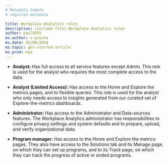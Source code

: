 ```yaml
---
# Metadata Sample
# required metadata

title: Workplace Analytics roles
description: (include file) Workplace Analytics roles 
author: paul9955
ms.author: v-pascha
ms.date: 05/08/2018
ms.topic: get-started-article
ms.prod: mya
---
```


* **Analyst:** Has full access to all service features except Admin. This role is used for the analyst who requires the most complete access to the data.

* **Analyst (Limited Access):** Has access to the Home and Explore the metrics pages, and to flexible queries. This role is used for the analyst who only needs access to insights generated from our curated set of Explore-the-metrics dashboards.

* **Administrator:** Has access to the Administrator and Data-sources features. The Workplace Analytics administrator has responsibilities to configure privacy settings and system defaults and to prepare, upload, and verify organizational data.

* **Program manager:** Has access to the Home and Explore the metrics pages. They also have access to the Solutions tab and its Manage page, on which they can set up programs, and to its Track page, on which they can track the progress of active or ended programs.